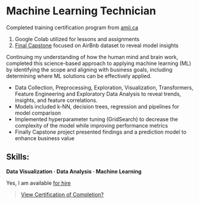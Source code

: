 # Machine Learning Technician

Completed training certification program from [amii.ca](https://www.amii.ca/training/ml-tech-course/)

1. Google Colab utilized for lessons and assignments
2. [Final Capstone](https://github.com/cboyda/MachineLearning/blob/main/Capstone/readme.md) focused on AirBnb dataset to reveal model insights

Continuing my understanding of how the human mind and brain work, completed this science-based approach to applying machine learning (ML) by identifying the scope and aligning with business goals, including determining where ML solutions can be effectively applied.

* Data Collection, Preprocessing, Exploration, Visualization, Transformers, Feature Engineering and Exploratory Data Analysis to reveal trends, insights, and feature correlations. 
* Models included k-NN, decision trees, regression and pipelines for model comparison
* Implemented hyperparameter tuning (GridSearch) to decrease the complexity of the model while improving performance metrics
* Finally Capstone project presented findings and a prediction model to enhance business value


## Skills: 
**Data Visualization · Data Analysis · Machine Learning**

Yes, I am available [for hire](https://www.linkedin.com/in/clintonboyda/)

> [View Certification of Completion?](https://www.credential.net/63baef96-a91c-40b5-9e9c-f09c0be3b70f)
